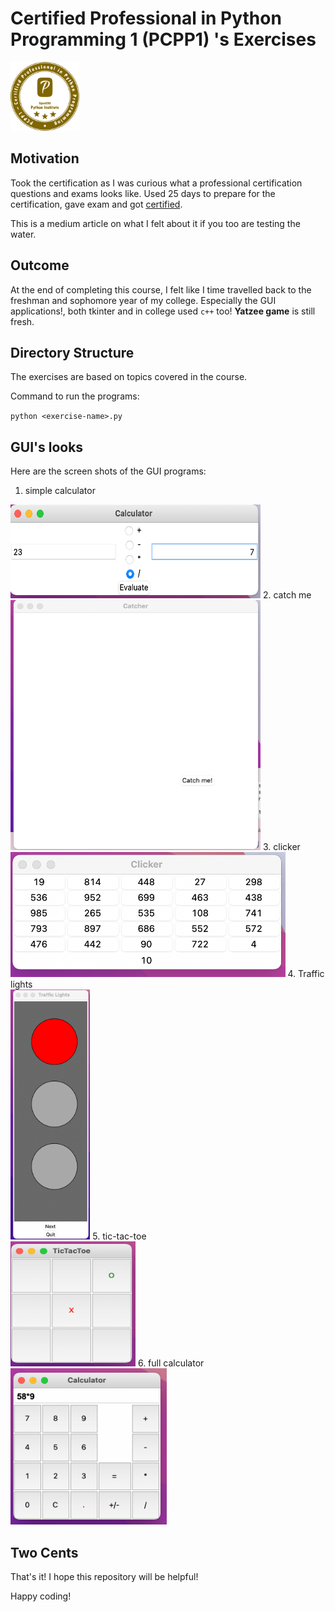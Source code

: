 # Certified Professional in Python Programming 1 (PCPP1) 's Exercises
<img src="gui-images/pcpp-logo.png" heigh=110 width=110>

## Motivation

Took the certification as I was curious what a professional certification questions and exams looks like. Used 25 days to prepare for the certification, gave exam and got <a href="https://drive.google.com/file/d/1wxfUSOIzh91y7ICu_3BfstCBrEvxEH2G/view?usp=sharing">certified</a>. 

This is a medium article on what I felt about it if you too are testing the water. 

## Outcome
At the end of completing this course, I felt like I time travelled back to the freshman and sophomore year of my college. Especially the GUI applications!, both tkinter and in college used `c++` too! <b>Yatzee game</b> is still fresh. 

## Directory Structure
The exercises are based on topics covered in the course.

Command to run the programs:

`python <exercise-name>.py` 

## GUI's looks

Here are the screen shots of the GUI programs: 

1. simple calculator<br>
<img src="gui-images/simple-calculator.png" alt="calculator with basic operation" height=150 width=400/>
2. catch me<br>
<img src="gui-images/catch-me.png" alt="move hover game to catch a button" height=400 width=400/>
3. clicker<br>
<img src="gui-images/clicker.png" alt="grid to checkout numbers in ascending order" height=200 widht=400/>
4. Traffic lights<br>
<img src="gui-images/traffic-lights.png" alt="turning on traffic lights based of ligts's states" height=400 widht=200>
5. tic-tac-toe<br>
<img src="gui-images/tic-tac-toe.png" alt="a tic-tac-toe game" height=200 width=200/>
6. full calculator<br>
<img src="gui-images/calculator.png" alt="full functional calculator" height=250 width=250/>

## Two Cents
That's it! I hope this repository will be helpful! 

Happy coding!